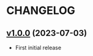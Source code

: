 # CHANGELOG

## [v1.0.0](https://github.com/NubeIO/grafana-rubix-os-read-write-panel/tree/v1.0.0) (2023-07-03)

- First initial release
